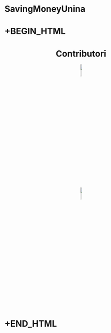 # SavingMoneyUnina

# +BEGIN_HTML

<h1 align="center"> Contributori </h1>

<p align="center" width="100%">
    <a href="https://github.com/Franwik">
        <img width="10%" src="./.res/contributors/franwik.png">
    </a>
</p>
<p align="center" width="100%">
    <a href="https://github.com/thankyousomaz">
        <img width="10%" src="./.res/contributors/tysm.png">
    </a>
</p>

# +END_HTML
